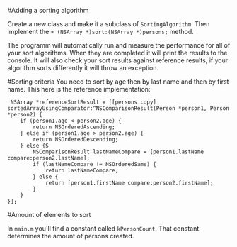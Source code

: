 #Adding a sorting algorithm

Create a new class and make it a subclass of `SortingAlgorithm`. Then implement the `+ (NSArray *)sort:(NSArray *)persons;` method.

The programm will automatically run and measure the performance for all of your sort algorithms. When they are completed it will print the results to the console. It will also check your sort results against reference results, if your algorithm sorts differently it will throw an exception.

#Sorting criteria
You need to sort by age then by last name and then by first name. This here is the reference implementation:

     NSArray *referenceSortResult = [[persons copy] sortedArrayUsingComparator:^NSComparisonResult(Person *person1, Person *person2) {
        if (person1.age < person2.age) {
            return NSOrderedAscending;
        } else if (person1.age > person2.age) {
            return NSOrderedDescending;
        } else {S
            NSComparisonResult lastNameCompare = [person1.lastName compare:person2.lastName];
            if (lastNameCompare != NSOrderedSame) {
                return lastNameCompare;
            } else {
                return [person1.firstName compare:person2.firstName];
            }
        }
    }]; 
        
#Amount of elements to sort

In `main.m` you'll find a constant called `kPersonCount`. That constant determines the amount of persons created.